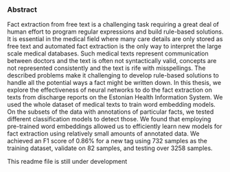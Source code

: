 ### Abstract
Fact extraction from free text is a challenging task requiring a great deal of human effort to program regular expressions and build rule-based solutions. It is essential in the medical field where many care details are only stored as free text and automated fact extraction is the only way to interpret the large scale medical databases. Such medical texts represent communication between doctors and the text is often not syntactically valid, concepts are not represented consistently and the text is rife with misspellings. The described problems make it challenging to develop rule-based solutions to handle all the potential ways a fact might be written down. In this thesis, we explore the effectiveness of neural networks to do the fact extraction on texts from discharge reports on the Estonian Health Information System. We used the whole dataset of medical texts to train word embedding models. On the subsets of the data with annotations of particular facts, we tested different classification models to detect those. We found that employing pre-trained word embeddings allowed us to efficiently learn new models for fact extraction using relatively small amounts of annotated data. We achieved an F1 score of 0.86\% for a new tag using 732 samples as the training dataset, validate on 82 samples, and testing over 3258 samples.

This readme file is still under development
